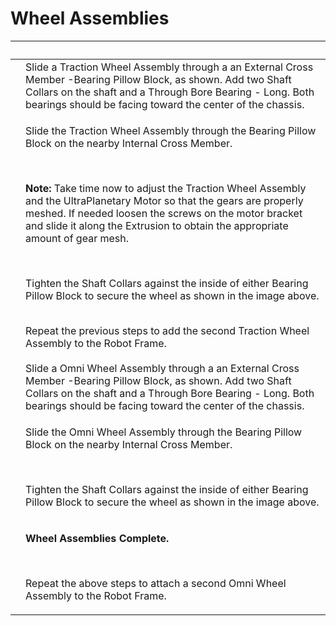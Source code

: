 # Wheel Assemblies

| ​                                                                                                                                                                                                                                                                                                                                    | ​                                                                                                                                                                                                                                                                                                                                                                                                                                                                                                                                                       |
| ------------------------------------------------------------------------------------------------------------------------------------------------------------------------------------------------------------------------------------------------------------------------------------------------------------------------------------ | ------------------------------------------------------------------------------------------------------------------------------------------------------------------------------------------------------------------------------------------------------------------------------------------------------------------------------------------------------------------------------------------------------------------------------------------------------------------------------------------------------------------------------------------------------- |
| <p>​</p><p><img src="https://2589213514-files.gitbook.io/~/files/v0/b/gitbook-legacy-files/o/assets%2F-M5yw0n8IneF5-9ybLjT%2F-MDaGCvgqCS_oTI1Fphx%2F-MDaN6zAGhTy6sGRPwhk%2FSKV3%20-%20Class%20Bot_Wheels%20-%20Add%20Shaft%20Support.svg?alt=media&#x26;token=073c476c-fe00-4dfb-9524-0e674d4d9a87" alt="" data-size="original"></p> | Slide a Traction Wheel Assembly through a an External Cross Member -Bearing Pillow Block, as shown. Add two Shaft Collars on the shaft and a Through Bore Bearing - Long. Both bearings should be facing toward the center of the chassis.                                                                                                                                                                                                                                                                                                              |
| <p>​</p><p><img src="https://2589213514-files.gitbook.io/~/files/v0/b/gitbook-legacy-files/o/assets%2F-M5yw0n8IneF5-9ybLjT%2F-MDaGCvgqCS_oTI1Fphx%2F-MDaOKJ85XFTlNkhYVMU%2FSKV3%20-%20Class%20Bot_Wheels%20-%20Set%20Collars.svg?alt=media&#x26;token=7f63729e-3ef2-4337-b218-ed218863ab18" alt="" data-size="original"></p>         | <p>Slide the Traction Wheel Assembly through the Bearing Pillow Block on the nearby Internal Cross Member.</p><p>​</p><p><strong>Note:</strong> Take time now to adjust the Traction Wheel Assembly and the UltraPlanetary Motor so that the gears are properly meshed. If needed loosen the screws on the motor bracket and slide it along the Extrusion to obtain the appropriate amount of gear mesh.</p><p>​</p><p>Tighten the Shaft Collars against the inside of either Bearing Pillow Block to secure the wheel as shown in the image above.</p> |
| <p>​</p><p><img src="https://2589213514-files.gitbook.io/~/files/v0/b/gitbook-legacy-files/o/assets%2F-M5yw0n8IneF5-9ybLjT%2F-MDR32ZvAWQTd0Vu9Ccn%2F-MDRJIgo7hfyIbkhvMSj%2FSKV3%20-%20View%20143.svg?alt=media&#x26;token=8993ccd4-a937-4c0d-a5a0-ddccfb45244a" alt="" data-size="original"></p>                                     | Repeat the previous steps to add the second Traction Wheel Assembly to the Robot Frame.                                                                                                                                                                                                                                                                                                                                                                                                                                                                 |
| <p>​</p><p><img src="https://2589213514-files.gitbook.io/~/files/v0/b/gitbook-legacy-files/o/assets%2F-M5yw0n8IneF5-9ybLjT%2F-MMRhIgLPv-irXg3_tVp%2F-MMSExDcF592pBO6yfVA%2FEDU%20Kit_Wheels%20-%20Add%20Shaft%20Support%202.svg?alt=media&#x26;token=e9ad476d-683b-4e26-9523-2b89a853cf23" alt="" data-size="original"></p>          | Slide a Omni Wheel Assembly through a an External Cross Member -Bearing Pillow Block, as shown. Add two Shaft Collars on the shaft and a Through Bore Bearing - Long. Both bearings should be facing toward the center of the chassis.                                                                                                                                                                                                                                                                                                                  |
| <p>​</p><p><img src="https://2589213514-files.gitbook.io/~/files/v0/b/gitbook-legacy-files/o/assets%2F-M5yw0n8IneF5-9ybLjT%2F-MMRhIgLPv-irXg3_tVp%2F-MMSFGRFi-gILRyWFEGr%2FEDU%20Kit_Detail%20View%20-%20Shaft%20Support%20complete.svg?alt=media&#x26;token=c985a50a-5dae-4c2a-b1cd-59f1c5cc973d" alt="" data-size="original"></p>  | <p>Slide the Omni Wheel Assembly through the Bearing Pillow Block on the nearby Internal Cross Member.</p><p>​</p><p>Tighten the Shaft Collars against the inside of either Bearing Pillow Block to secure the wheel as shown in the image above.</p>                                                                                                                                                                                                                                                                                                   |
| <p>​</p><p><img src="https://2589213514-files.gitbook.io/~/files/v0/b/gitbook-legacy-files/o/assets%2F-M5yw0n8IneF5-9ybLjT%2F-MMRhIgLPv-irXg3_tVp%2F-MMSHWviRSgSuy8vGljL%2FSKV3%20-%20Class%20Bot_View%20136.svg?alt=media&#x26;token=47c56fb8-85f8-4ef8-b921-176cab8edd1b" alt="" data-size="original"></p>                         | <p><strong>Wheel Assemblies Complete.</strong></p><p>​</p><p>Repeat the above steps to attach a second Omni Wheel Assembly to the Robot Frame.</p>                                                                                                                                                                                                                                                                                                                                                                                                      |
